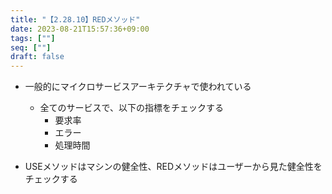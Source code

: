 ```yaml
---
title: "【2.28.10】REDメソッド"
date: 2023-08-21T15:57:36+09:00
tags: [""]
seq: [""]
draft: false
---
```


- 一般的にマイクロサービスアーキテクチャで使われている
  - 全てのサービスで、以下の指標をチェックする
    - 要求率
    - エラー
    - 処理時間

- USEメソッドはマシンの健全性、REDメソッドはユーザーから見た健全性をチェックする